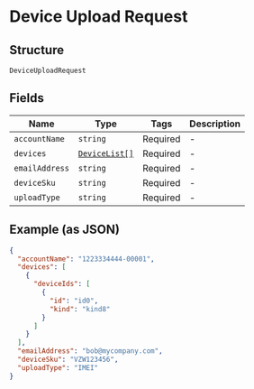 
# Device Upload Request

## Structure

`DeviceUploadRequest`

## Fields

| Name | Type | Tags | Description |
|  --- | --- | --- | --- |
| `accountName` | `string` | Required | - |
| `devices` | [`DeviceList[]`](../../doc/models/device-list.md) | Required | - |
| `emailAddress` | `string` | Required | - |
| `deviceSku` | `string` | Required | - |
| `uploadType` | `string` | Required | - |

## Example (as JSON)

```json
{
  "accountName": "1223334444-00001",
  "devices": [
    {
      "deviceIds": [
        {
          "id": "id0",
          "kind": "kind8"
        }
      ]
    }
  ],
  "emailAddress": "bob@mycompany.com",
  "deviceSku": "VZW123456",
  "uploadType": "IMEI"
}
```

